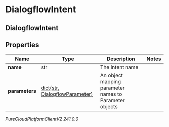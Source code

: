 # DialogflowIntent

## DialogflowIntent

## Properties

|Name | Type | Description | Notes|
|------------ | ------------- | ------------- | -------------|
| **name** | str | The intent name | |
| **parameters** | [dict(str, DialogflowParameter)](DialogflowParameter) | An object mapping parameter names to Parameter objects | |



_PureCloudPlatformClientV2 241.0.0_
